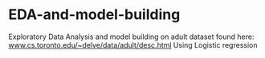 # EDA-and-model-building
Exploratory Data Analysis and model building on adult dataset found here:
www.cs.toronto.edu/~delve/data/adult/desc.html
Using Logistic regression
